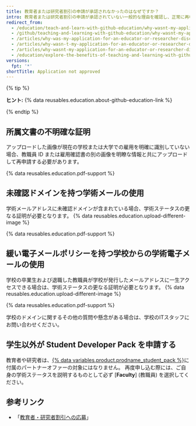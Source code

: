 ```yaml
---
title: 教育者または研究者割引の申請が承認されなかったのはなぜですか？
intro: 教育者または研究者割引の申請が承認されていない一般的な理由を確認し、正常に再申請するためのヒントを学びます。
redirect_from:
  - /education/teach-and-learn-with-github-education/why-wasnt-my-application-for-an-educator-or-researcher-discount-approved
  - /github/teaching-and-learning-with-github-education/why-wasnt-my-application-for-an-educator-or-researcher-discount-approved
  - /articles/why-was-my-application-for-an-educator-or-researcher-discount-denied/
  - /articles/why-wasn-t-my-application-for-an-educator-or-researcher-discount-approved
  - /articles/why-wasnt-my-application-for-an-educator-or-researcher-discount-approved
  - /education/explore-the-benefits-of-teaching-and-learning-with-github-education/why-wasnt-my-application-for-an-educator-or-researcher-discount-approved
versions:
  fpt: '*'
shortTitle: Application not approved
---
```


{% tip %}

**ヒント:** {% data reusables.education.about-github-education-link %}

{% endtip %}

## 所属文書の不明確な証明

アップロードした画像が現在の学校または大学での雇用を明確に識別していない場合、教職員 ID または雇用確認書の別の画像を明瞭な情報と共にアップロードして再申請する必要があります。

{% data reusables.education.pdf-support %}

## 未確認ドメインを持つ学術メールの使用

学術メールアドレスに未確認ドメインが含まれている場合、学術ステータスの更なる証明が必要となります。 {% data reusables.education.upload-different-image %}

{% data reusables.education.pdf-support %}

## 緩い電子メールポリシーを持つ学校からの学術電子メールの使用

学校の卒業生および退職した教職員が学校が発行したメールアドレスに一生アクセスできる場合は、学術ステータスの更なる証明が必要となります。 {% data reusables.education.upload-different-image %}

{% data reusables.education.pdf-support %}

学校のドメインに関するその他の質問や懸念がある場合は、学校のITスタッフにお問い合わせください。

## 学生以外が Student Developer Pack を申請する

教育者や研究者は、[{% data variables.product.prodname_student_pack %}](https://education.github.com/pack)に付属のパートナーオファーの対象にはなりません。 再度申し込む際には、ご自身の学術ステータスを説明するものとして必ず [**Faculty**] (教職員) を選択してください。

## 参考リンク

- 「[教育者・研究者割引への応募](/education/explore-the-benefits-of-teaching-and-learning-with-github-education/apply-for-an-educator-or-researcher-discount)」

